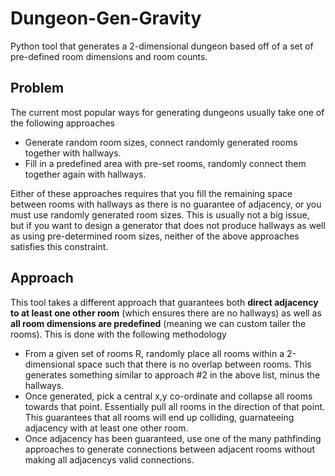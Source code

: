 # Dungeon-Gen-Gravity
Python tool that generates a 2-dimensional dungeon based off of a set of pre-defined room dimensions and room counts.

## Problem
The current most popular ways for generating dungeons usually take one of the following approaches
* Generate random room sizes, connect randomly generated rooms together with hallways.
* Fill in a predefined area with pre-set rooms, randomly connect them together again with hallways.

Either of these approaches requires that you fill the remaining space between rooms with hallways as there is no guarantee of adjacency, or you must use randomly generated room sizes. This is usually not a big issue, but if you want to design a generator that does not produce hallways as well as using pre-determined room sizes, neither of the above approaches satisfies this constraint.

## Approach

This tool takes a different approach that guarantees both **direct adjacency to at least one other room** (which ensures there are no hallways) as well as **all room dimensions are predefined** (meaning we can custom tailer the rooms). This is done with the following methodology

* From a given set of rooms R, randomly place all rooms within a 2-dimensional space such that there is no overlap between rooms. This generates something similar to approach #2 in the above list, minus the hallways.
* Once generated, pick a central x,y co-ordinate and collapse all rooms towards that point. Essentially pull all rooms in the direction of that point. This guarantees that all rooms will end up colliding, guarnateeing adjacency with at least one other room.
* Once adjacency has been guaranteed, use one of the many pathfinding approaches to generate connections between adjacent rooms without making all adjacencys valid connections.
